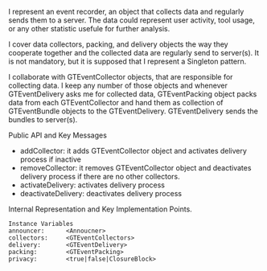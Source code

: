 I represent an event recorder, an object that collects data and regularly sends them to a server. The data could represent user activity, tool usage, or any other statistic usefule for further analysis. I cover data collectors, packing, and delivery objects the way they cooperate together and the collected data are regularly send to server(s). It is not mandatory, but it is supposed that I represent a Singleton pattern.I collaborate with GTEventCollector objects, that are responsible for collecting data. I keep any number of those objects and whenever GTEventDelivery asks me for collected data, GTEventPacking object packs data from each GTEventCollector and hand them as collection of GTEventBundle objects to the GTEventDelivery. GTEventDelivery sends the bundles to server(s).Public API and Key Messages- addCollector: it adds GTEventCollector object and activates delivery process if inactive   - removeCollector: it removes  GTEventCollector object and deactivates delivery process if there are no other collectors.- activateDelivery: activates delivery process- deactivateDelivery: deactivates delivery processInternal Representation and Key Implementation Points.    Instance Variables	announcer:		<Annoucner>	collectors:		<GTEventCollectors>	delivery:		<GTEventDelivery>	packing:		<GTEventPacking>	privacy:		<true|false|ClosureBlock>